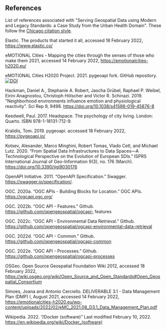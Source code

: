 ## References

List of references associated with 
"Serving Geospatial Data using Modern and Legacy Standards: a Case Study from the Urban Health Domain". These follow the [Chicago citation style](https://www.chicagomanualofstyle.org/tools_citationguide.html).

Elastic. The products that started it all, accessed 18 February 2022, <https://www.elastic.co/>

eMOTIONAL Cities - Mapping the cities through the senses of those who make them 2021, accessed 14 February 2022, <https://emotionalcities-h2020.eu/>

eMOTIONAL Cities H2020 Project. 2021. pygeoapi fork. GitHub repository. [![DOI](https://zenodo.org/badge/388576649.svg)](https://zenodo.org/badge/latestdoi/388576649)

Hackman, Daniel A., Stephanie A. Robert, Jascha Grübel, Raphael P. Weibel, Eirini Anagnostou, Christoph Hölscher and Victor R. Schinazi. 2019. "Neighborhood environments influence emotion and physiological reactivity". Sci Rep 9, 9498. https://doi.org/10.1038/s41598-019-45876-8

Keedwell, Paul. 2017. Headspace. The psychology of city living. London: Quarto. ISBN 978-1-18131-712-9.

Kralidis, Tom. 2019. pygeoapi. accessed 18 February 2022, <https://pygeoapi.io/>

Kotsev, Alexander, Marco Minghini, Robert Tomas, Vlado Cetl, and Michael Lutz. 2020. “From Spatial Data Infrastructures to Data Spaces—A Technological Perspective on the Evolution of European SDIs.” ISPRS International Journal of Geo-Information 9(3), no. 176 (March). https://doi.org/10.3390/ijgi9030176

OpenAPI Initiative. 2011. “OpenAPI Specification.” Swagger. https://swagger.io/specification/.

OGC. 2020a. “OGC APIs - Building Blocks for Location.” OGC APIs. https://ogcapi.ogc.org/

OGC. 2022b. “OGC API - Features.” Github. https://github.com/opengeospatial/ogcapi-
features

OGC. 2022c. “OGC API - Environmental Data Retrieval.” Github. https://github.com/opengeospatial/ogcapi-environmental-data-retrieval

OGC. 2022d. “OGC API - Common.” Github. https://github.com/opengeospatial/ogcapi-common

OGC. 2022e. “OGC API - Processes.” Github. https://github.com/opengeospatial/ogcapi-processes

OSGeo. Open Source Geospatial Foundation Wiki 2012, accessed 18 February 2022, <https://wiki.osgeo.org/wiki/Open_Source_and_Open_Standards#Open_Geospatial_Consortium>

Simoes, Joana and Antonio Cerciello. DELIVERABLE 3.1 - Data Management Plan (DMP) I, August 2021, accessed 14 February 2022, <https://emotionalcities-h2020.eu/wp-content/uploads/2022/02/eMC_2021.08_D3.1_Data_Management_Plan.pdf>

Wikipedia. 2022. “/Docker (software)” Last modified February 10, 2022. https://en.wikipedia.org/wiki/Docker_(software)
